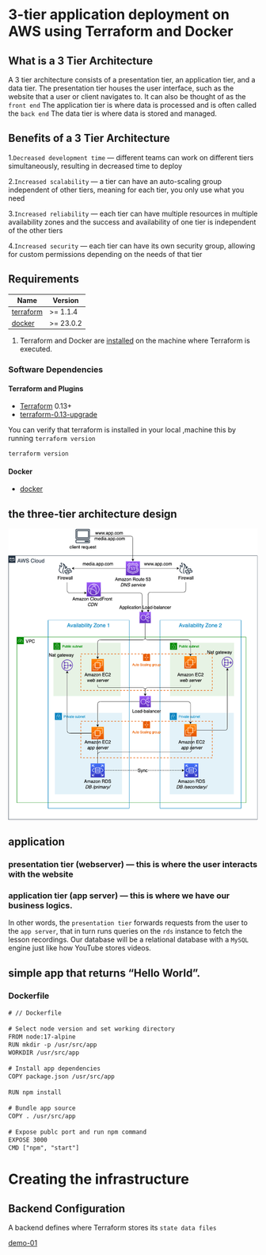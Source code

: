 # 3-tier application deployment on AWS using Terraform and Docker
## What is a 3 Tier Architecture

A 3 tier architecture consists of a presentation tier, an application tier, and a data tier. The presentation tier houses the user interface, such as the website that a user or client navigates to. It can also be thought of as the `front end` The application tier is where data is processed and is often called the `back end` The data tier is where data is stored and managed.
## Benefits of a 3 Tier Architecture
1.`Decreased development time` — different teams can work on different tiers simultaneously, resulting in decreased time to deploy

2.`Increased scalability` — a tier can have an auto-scaling group independent of other tiers, meaning for each tier, you only use what you need

3.`Increased reliability` — each tier can have multiple resources in multiple availability zones and the success and availability of one tier is 
independent of the other tiers

4.`Increased security` — each tier can have its own security group, allowing for custom permissions depending on the needs of that tier
## Requirements
| Name | Version |
|------|---------|
| <a name="requirement_terraform"></a> [terraform](#requirement\_terraform) | >= 1.1.4 |
| <a name="requirement_docker"></a> [docker](#requirement\_docker) | >= 23.0.2 |

1. Terraform and Docker are [installed](#software-dependencies) on the machine where Terraform is executed.
### Software Dependencies
#### Terraform and Plugins
- [Terraform](https://www.terraform.io/downloads.html) 0.13+
- [terraform-0.13-upgrade](https://www.terraform.io/upgrade-guides/0-13.html)



You can verify that terraform is  installed in your local ,machine
this by running `terraform version`


```shell script
terraform version
```


#### Docker
- [docker](https://docs.docker.com/engine/install/)
## the three-tier architecture design

![architecture_design](https://github.com/MahmoudSamir0/3-tier-application-deployment/blob/master/demo-02/0%20EO6KqgSu4vA1I2rb.png)

## application
### presentation tier (webserver) — this is where the user interacts with the website
### application tier (app server) — this is where we have our business logics.

In other words, the `presentation tier` forwards requests from the user to the `app server`, that in turn runs queries on the `rds` instance to fetch the lesson recordings. Our database will be a relational database with a `MySQL` engine just like how YouTube stores videos.

##  simple app that returns “Hello World”.
### Dockerfile
```
# // Dockerfile

# Select node version and set working directory
FROM node:17-alpine
RUN mkdir -p /usr/src/app
WORKDIR /usr/src/app

# Install app dependencies
COPY package.json /usr/src/app

RUN npm install

# Bundle app source
COPY . /usr/src/app

# Expose publc port and run npm command
EXPOSE 3000
CMD ["npm", "start"]

```
# Creating the infrastructure 
## Backend Configuration

A backend defines where Terraform stores its `state data files`

[demo-01](https://github.com/MahmoudSamir0/3-tier-application-deployment/tree/master/demo-01)

